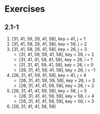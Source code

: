 # Exercises

## 2.1-1

1. [31, 41, 59, 26, 41, 58], key = 41, j = 1
2. [31, 41, 59, 26, 41, 58], key = 59, j = 2
3. [31, 41, 59, 26, 41, 58], key = 26, j = 3
    - [31, 41, 59, 59, 41, 58], key = 26, i = 2
    - [31, 41, 41, 59, 41, 58], key = 26, i = 1
    - [31, 31, 41, 59, 41, 58], key = 26, i = 0
    - [26, 31, 41, 59, 41, 58], key = 26, i = -1
4. [26, 31, 41, 59, 41, 58], key = 41, j = 4
    - [26, 31, 41, 59, 59, 58], key = 26, i = 3
    - [26, 31, 41, 41, 59, 58], key = 26, i = 2
5. [26, 31, 41, 41, 59, 58], key = 58, j = 5
    - [26, 31, 41, 41, 59, 59], key = 58, i = 4
    - [26, 31, 41, 41, 58, 59], key = 58, i = 3
6. [26, 31, 41, 41, 58, 59]

